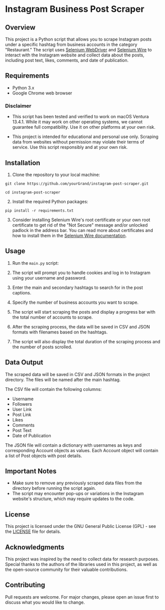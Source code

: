 # Instagram Business Post Scraper

## Overview

This project is a Python script that allows you to scrape Instagram posts under a specific hashtag from business accounts in the category "Restaurant." The script uses [Selenium WebDriver](https://www.selenium.dev/documentation/webdriver/) and [Selenium Wire](https://github.com/wkeeling/selenium-wire) to interact with the Instagram website and collect data about the posts, including post text, likes, comments, and date of publication.

## Requirements

- Python 3.x
- Google Chrome web browser

### Disclaimer

- This script has been tested and verified to work on macOS Ventura 13.4.1. While it may work on other operating systems, we cannot guarantee full compatibility. Use it on other platforms at your own risk.

- This project is intended for educational and personal use only. Scraping data from websites without permission may violate their terms of service. Use this script responsibly and at your own risk.

## Installation

1. Clone the repository to your local machine:

`git clone https://github.com/yourGrand/instagram-post-scraper.git`

`cd instagram-post-scraper`

2. Install the required Python packages:

`pip install -r requirements.txt`

3. Consider installing Selenium Wire's root certificate or your own root certificate to get rid of the "Not Secure" message and/or unlocked padlock in the address bar. You can read more about certificates and how to install them in the [Selenium Wire documentation](https://github.com/wkeeling/selenium-wire#certificates).

## Usage

1. Run the `main.py` script:

2. The script will prompt you to handle cookies and log in to Instagram using your username and password.

3. Enter the main and secondary hashtags to search for in the post captions.

4. Specify the number of business accounts you want to scrape.

5. The script will start scraping the posts and display a progress bar with the total number of accounts to scrape.

6. After the scraping process, the data will be saved in CSV and JSON formats with filenames based on the hashtags.

7. The script will also display the total duration of the scraping process and the number of posts scrolled.

## Data Output

The scraped data will be saved in CSV and JSON formats in the project directory. The files will be named after the main hashtag.

The CSV file will contain the following columns:

- Username
- Followers
- User Link
- Post Link
- Likes
- Comments
- Post Text
- Date of Publication

The JSON file will contain a dictionary with usernames as keys and corresponding Account objects as values. Each Account object will contain a list of Post objects with post details.

## Important Notes

- Make sure to remove any previously scraped data files from the directory before running the script again.
- The script may encounter pop-ups or variations in the Instagram website's structure, which may require updates to the code.

## License

This project is licensed under the GNU General Public License (GPL) - see the [LICENSE](LICENSE) file for details.

## Acknowledgments

This project was inspired by the need to collect data for research purposes. Special thanks to the authors of the libraries used in this project, as well as the open-source community for their valuable contributions.

## Contributing

Pull requests are welcome. For major changes, please open an issue first to discuss what you would like to change.

